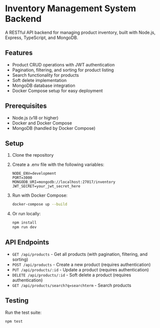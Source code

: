# Inventory Management System Backend

A RESTful API backend for managing product inventory, built with Node.js, Express, TypeScript, and MongoDB.

## Features

- Product CRUD operations with JWT authentication
- Pagination, filtering, and sorting for product listing
- Search functionality for products
- Soft delete implementation
- MongoDB database integration
- Docker Compose setup for easy deployment

## Prerequisites

- Node.js (v18 or higher)
- Docker and Docker Compose
- MongoDB (handled by Docker Compose)

## Setup

1. Clone the repository
2. Create a .env file with the following variables:
   ```
   NODE_ENV=development
   PORT=3000
   MONGODB_URI=mongodb://localhost:27017/inventory
   JWT_SECRET=your_jwt_secret_here
   ```
3. Run with Docker Compose:
   ```bash
   docker-compose up --build
   ```

4. Or run locally:
   ```bash
   npm install
   npm run dev
   ```

## API Endpoints

- `GET /api/products` - Get all products (with pagination, filtering, and sorting)
- `POST /api/products` - Create a new product (requires authentication)
- `PUT /api/products/:id` - Update a product (requires authentication)
- `DELETE /api/products/:id` - Soft delete a product (requires authentication)
- `GET /api/products/search?q=searchterm` - Search products

## Testing

Run the test suite:
```bash
npm test
```
